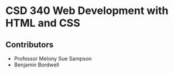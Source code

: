 # CSD 340 Web Development with HTML and CSS
## Contributors
* Professor Melony Sue Sampson
* Benjamin Bordwell
